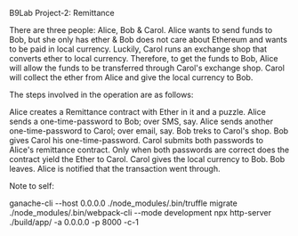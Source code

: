 B9Lab Project-2: Remittance 

There are three people: Alice, Bob & Carol.
Alice wants to send funds to Bob, but she only has ether & Bob does not care about Ethereum and wants to be paid in local currency. Luckily, Carol runs an exchange shop that converts ether to local currency.
Therefore, to get the funds to Bob, Alice will allow the funds to be transferred through Carol's exchange shop. Carol will collect the ether from Alice and give the local currency to Bob.

The steps involved in the operation are as follows:

Alice creates a Remittance contract with Ether in it and a puzzle.
Alice sends a one-time-password to Bob; over SMS, say.
Alice sends another one-time-password to Carol; over email, say.
Bob treks to Carol's shop.
Bob gives Carol his one-time-password.
Carol submits both passwords to Alice's remittance contract.
Only when both passwords are correct does the contract yield the Ether to Carol.
Carol gives the local currency to Bob.
Bob leaves.
Alice is notified that the transaction went through.
  
  
Note to self:

ganache-cli --host 0.0.0.0
./node_modules/.bin/truffle migrate
./node_modules/.bin/webpack-cli --mode development
npx http-server ./build/app/ -a 0.0.0.0 -p 8000 -c-1
